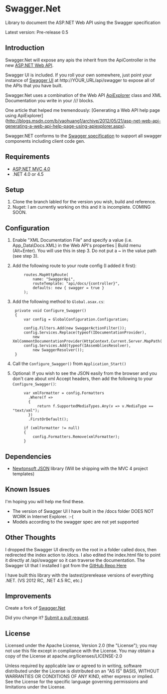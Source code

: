 Swagger.Net
===========

Library to document the ASP.NET Web API using the Swagger specification

Latest version: Pre-release 0.5

Introduction
------------

Swagger.Net will expose any apis the inherit from the ApiController in the new [ASP.NET Web API](http://www.asp.net/web-api).

Swagger UI is included.  If you roll your own somewhere, just point your instance of [Swagger UI](https://github.com/wordnik/swagger-ui) at http://YOUR_URL/api/swagger to expose all of the APIs that you have built.  

Swagger.Net uses a combination of the Web API [ApiExplorer](http://msdn.microsoft.com/en-us/library/system.web.http.description.apiexplorer.aspx) class and XML Documentation you write in your /// blocks.

One article that helped me tremendously: [Generating a Web API help page using ApiExplorer] (http://blogs.msdn.com/b/yaohuang1/archive/2012/05/21/asp-net-web-api-generating-a-web-api-help-page-using-apiexplorer.aspx).

Swagger.NET conforms to the [Swagger specification](http://swagger.wordnik.com/spec) to support all swagger components including client code gen.

Requirements
------------

+ [ASP.NET MVC 4.0](http://www.asp.net/mvc/mvc4)
+ .NET 4.0 or 4.5

Setup
-----

1. Clone the branch labled for the version you wish, build and reference.
2. Nuget: I am currently working on this and it is incomplete.  COMING SOON.

Configuration
-------------
1. Enable "XML Documentation File" and specify a value (i.e. App_Data\Docs.XML) in the Web API's properties | Build menu (Alt+Enter). You will use this in step 3. Do not put a ~ in the value path (see step 3).
2. Add the following route to your route config (I added it first):

            routes.MapHttpRoute(
                name: "SwaggerApi",
                routeTemplate: "api/docs/{controller}",
                defaults: new { swagger = true }
            );

3. Add the following method to `Global.asax.cs`:

        private void Configure_Swagger()
        {
            var config = GlobalConfiguration.Configuration;

            config.Filters.Add(new SwaggerActionFilter());
            config.Services.Replace(typeof(IDocumentationProvider),
                new XmlCommentDocumentationProvider(HttpContext.Current.Server.MapPath("~/App_Data/YOUR_XML_FILE_HERE")));
            config.Services.Add(typeof(IAssembliesResolver),
                new SwaggerResolver());
        }

4. Call the `Configure_Swagger()` from `Application_Start()`
5. Optional: If you wish to see the JSON easily from the browser and you don't care about xml Accept headers, then add the following to your `Configure_Swagger()`:

            var xmlFormatter = config.Formatters
              .Where(f =>
              {
                  return f.SupportedMediaTypes.Any(v => v.MediaType == "text/xml");
              })
              .FirstOrDefault();

            if (xmlFormatter != null)
            {
                config.Formatters.Remove(xmlFormatter);
            }

Dependencies
------------
+ [Newtonsoft JSON](http://james.newtonking.com/projects/json-net.aspx) library (Will be shipping with the MVC 4 project templates)

Known Issues
------------

I'm hoping you will help me find these.

+ The version of Swagger UI I have built in the /docs folder DOES NOT WORK in Internet Explorer.  :-(
+ Models according to the swagger spec are not yet supported


Other Thoughts
--------------

I dropped the Swagger UI directly on the root in a folder called docs, then redirected the index action to /docs.  I also edited the index.html file to point it directly at /api/swagger so it can traverse the documentation.  The Swagger UI that I installed I got from the [GitHub Repo Here](https://github.com/wordnik/swagger-ui/tree/master/dist)

I have built this library with the lastest/prerelease versions of everything .NET.  (VS 2012 RC, .NET 4.5 RC, etc.)

Improvements
-----------------

Create a fork of [Swagger.Net](https://github.com/miketrionfo/Swagger.Net/fork)

Did you change it? [Submit a pull request](https://github.com/miketrionfo/Swagger.Net/pull/new/master).

License
-------

Licensed under the Apache License, Version 2.0 (the "License"); you may not use this file except in compliance with the License. You may obtain a copy of the License at apache.org/licenses/LICENSE-2.0

Unless required by applicable law or agreed to in writing, software distributed under the License is distributed on an "AS IS" BASIS, WITHOUT WARRANTIES OR CONDITIONS OF ANY KIND, either express or implied. See the License for the specific language governing permissions and limitations under the License.
